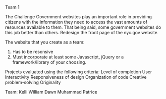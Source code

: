 Team 1

The Challenge
Government websites play an important role in providing citizens with the information they need to access the vast amounts of resources available to them. That being said, some government websites do this job better than others.
Redesign the front page of the nyc.gov website.

The website that you create as a team:
1. Has to be resonsive
2. Must incorporate at least some Javascript, jQuery or a framework/library of your choosing.

Projects evaluated using the following criteria:
Level of completion
User Interactivity
Responsiveness of design
Organization of code
Creative problem-solving
Originality 

Team:
Kelli
William
Dawn
Muhammad
Patrice

